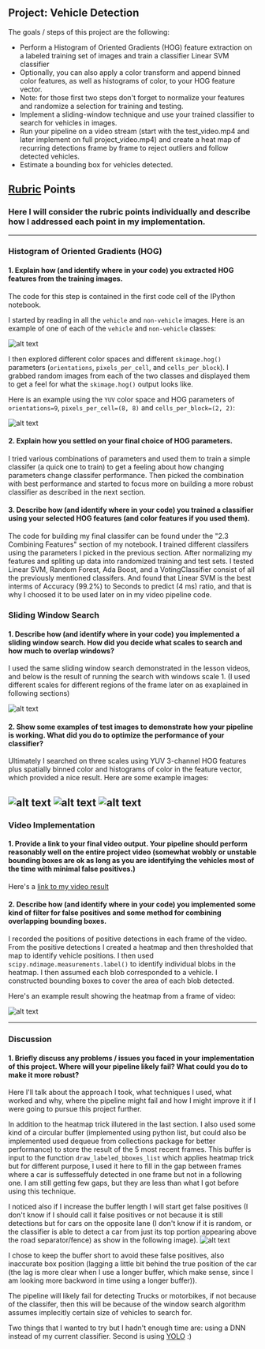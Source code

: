 ## Project: Vehicle Detection

The goals / steps of this project are the following:

*   Perform a Histogram of Oriented Gradients (HOG) feature extraction on a labeled training set of images and train a classifier Linear SVM classifier
*   Optionally, you can also apply a color transform and append binned color features, as well as histograms of color, to your HOG feature vector.
*   Note: for those first two steps don't forget to normalize your features and randomize a selection for training and testing.
*   Implement a sliding-window technique and use your trained classifier to search for vehicles in images.
*   Run your pipeline on a video stream (start with the test_video.mp4 and later implement on full project_video.mp4) and create a heat map of recurring detections frame by frame to reject outliers and follow detected vehicles.
*   Estimate a bounding box for vehicles detected.

## [Rubric](https://review.udacity.com/#!/rubrics/513/view) Points
### Here I will consider the rubric points individually and describe how I addressed each point in my implementation.

---

### Histogram of Oriented Gradients (HOG)

#### 1. Explain how (and identify where in your code) you extracted HOG features from the training images.

The code for this step is contained in the first code cell of the IPython notebook.

I started by reading in all the `vehicle` and `non-vehicle` images.  Here is an example of one of each of the `vehicle` and `non-vehicle` classes:

![alt text][image1]

I then explored different color spaces and different `skimage.hog()` parameters (`orientations`, `pixels_per_cell`, and `cells_per_block`).  I grabbed random images from each of the two classes and displayed them to get a feel for what the `skimage.hog()` output looks like.

Here is an example using the `YUV` color space and HOG parameters of `orientations=9`, `pixels_per_cell=(8, 8)` and `cells_per_block=(2, 2)`:


![alt text][image2]

#### 2. Explain how you settled on your final choice of HOG parameters.

I tried various combinations of parameters and used them to train a simple classifer (a quick one to train) to get a feeling about how changing parameters change classifer performance. Then picked the combination with best performance and started to focus more on building a more robust classifier as described in the next section.

#### 3. Describe how (and identify where in your code) you trained a classifier using your selected HOG features (and color features if you used them).

The code for building my final classifer can be found under the "2.3 Combining Features" section of my notebook. I trained different classifers using the parameters I picked in the previous section. After normalizing my features and spliting up data into randomized training and test sets. I tested Linear SVM, Random Forest, Ada Boost, and a VotingClassifier consist of all the previously mentioned classifers. And found that Linear SVM is the best interms of Accuracy (99.2%) to Seconds to predict (4 ms) ratio, and that is why I choosed it to be used later on in my video pipeline code.

### Sliding Window Search

#### 1. Describe how (and identify where in your code) you implemented a sliding window search.  How did you decide what scales to search and how much to overlap windows?

I used the same sliding window search demonstrated in the lesson videos, and below is the result of running the search with windows scale 1. (I used different scales for different regions of the frame later on as exaplained in following sections)

![alt text][image3]

#### 2. Show some examples of test images to demonstrate how your pipeline is working.  What did you do to optimize the performance of your classifier?

Ultimately I searched on three scales using YUV 3-channel HOG features plus spatially binned color and histograms of color in the feature vector, which provided a nice result.  Here are some example images:

![alt text][image4a]
![alt text][image4b]
![alt text][image4c]
---

### Video Implementation

#### 1. Provide a link to your final video output.  Your pipeline should perform reasonably well on the entire project video (somewhat wobbly or unstable bounding boxes are ok as long as you are identifying the vehicles most of the time with minimal false positives.)
Here's a [link to my video result](./project_video.mp4)


#### 2. Describe how (and identify where in your code) you implemented some kind of filter for false positives and some method for combining overlapping bounding boxes.

I recorded the positions of positive detections in each frame of the video.  From the positive detections I created a heatmap and then thresholded that map to identify vehicle positions.  I then used `scipy.ndimage.measurements.label()` to identify individual blobs in the heatmap.  I then assumed each blob corresponded to a vehicle.  I constructed bounding boxes to cover the area of each blob detected.

Here's an example result showing the heatmap from a frame of video:

![alt text][image5]

---

### Discussion

#### 1. Briefly discuss any problems / issues you faced in your implementation of this project.  Where will your pipeline likely fail?  What could you do to make it more robust?

Here I'll talk about the approach I took, what techniques I used, what worked and why, where the pipeline might fail and how I might improve it if I were going to pursue this project further.

In addition to the heatmap trick illutered in the last section. I also used some kind of a circular buffer (implemented using python list, but could also be implemented used dequeue from collections package for better performance) to store the result of the 5 most recent frames. This buffer is input to the function `draw_labeled_bboxes_list` which applies heatmap trick but for different purpose, I used it here to fill in the gap between frames where a car is suffesseffuly detected in one frame but not in a following one. I am still getting few gaps, but they are less than what I got before using this technique.

I noticed also if I increase the buffer length I will start get false positives (I don't know if I should call it false positives or not because it is still detections but for cars on the opposite lane (I don't know if it is random, or the classifier is able to detect a car from just its top portion appearing above the road separator/fence) as show in the following image).
![alt text][image4b]

I chose to keep the buffer short to avoid these false positives, also inaccurate box position (lagging a little bit behind the true position of the car (the lag is more clear when I use a longer buffer, which make sense, since I am looking more backword in time using a longer buffer)).

The pipeline will likely fail for detecting Trucks or motorbikes, if not because of the classifer, then this will be because of the window search algorithm assumes implecitly certain size of vehicles to search for.

Two things that I wanted to try but I hadn't enough time are: using a DNN instead of my current classifier. Second is using [YOLO](https://pjreddie.com/darknet/yolo/) :)


<!-- Links -->
[//]: # (Image References)
[image1]: ./assets/car_not_car.png
[image2]: ./assets/HOG_example.png
[image3]: ./assets/sliding_windows.png
[image4a]: ./assets/sliding_window1.png
[image4b]: ./assets/sliding_window3.png
[image4c]: ./assets/sliding_window2.png
[image5]: ./assets/bboxes_and_heat.png
[image7]: ./examples/output_bboxes.png
[video1]: ./project_video.mp4
